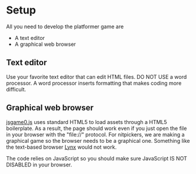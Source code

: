 # Setup

All you need to develop the platformer game are

- A text editor
- A graphical web browser

## Text editor

Use your favorite text editor that can edit HTML files.
DO NOT USE a word processor.
A word processor inserts formatting that makes coding more difficult.

## Graphical web browser

[jsgame0.js](https://github.com/thisarray/jsgame0) uses standard HTML5 to load assets through a HTML5 boilerplate.
As a result, the page should work even if you just open the file in your browser with the "file://" protocol.
For nitpickers, we are making a graphical game so the browser needs to be a graphical one.
Something like the text-based browser [Lynx](https://en.wikipedia.org/wiki/Lynx_(web_browser)) would not work.

The code relies on JavaScript so you should make sure JavaScript IS NOT DISABLED in your browser.
